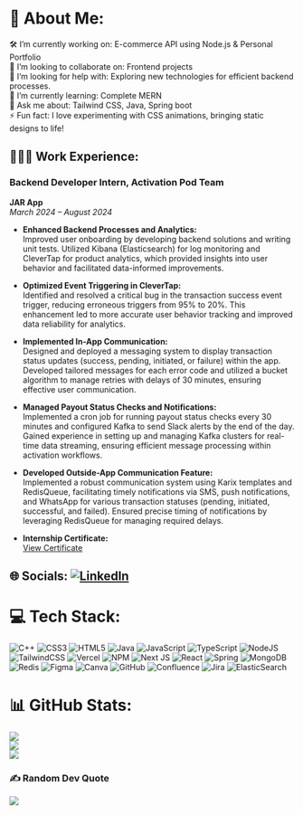 # 💫 About Me:
🛠️ I’m currently working on: E-commerce API using Node.js & Personal Portfolio <br>🤝 I’m looking to collaborate on: Frontend projects <br>🧠 I’m looking for help with: Exploring new technologies for efficient backend processes.<br>🌱 I’m currently learning: Complete MERN<br>💬 Ask me about: Tailwind CSS, Java, Spring boot<br>⚡ Fun fact: I love experimenting with CSS animations, bringing static designs to life!

## 🏢🧑‍💻 Work Experience:

### Backend Developer Intern, Activation Pod Team
**JAR App**  
_March 2024 – August 2024_

- **Enhanced Backend Processes and Analytics:**  
  Improved user onboarding by developing backend solutions and writing unit tests. Utilized Kibana (Elasticsearch) for log monitoring and CleverTap for product analytics, which provided insights into user behavior and facilitated data-informed improvements.

- **Optimized Event Triggering in CleverTap:**  
  Identified and resolved a critical bug in the transaction success event trigger, reducing erroneous triggers from 95% to 20%. This enhancement led to more accurate user behavior tracking and improved data reliability for analytics.

- **Implemented In-App Communication:**  
  Designed and deployed a messaging system to display transaction status updates (success, pending, initiated, or failure) within the app. Developed tailored messages for each error code and utilized a bucket algorithm to manage retries with delays of 30 minutes, ensuring effective user communication.

- **Managed Payout Status Checks and Notifications:**  
  Implemented a cron job for running payout status checks every 30 minutes and configured Kafka to send Slack alerts by the end of the day. Gained experience in setting up and managing Kafka clusters for real-time data streaming, ensuring efficient message processing within activation workflows.

- **Developed Outside-App Communication Feature:**  
  Implemented a robust communication system using Karix templates and RedisQueue, facilitating timely notifications via SMS, push notifications, and WhatsApp for various transaction statuses (pending, initiated, successful, and failed). Ensured precise timing of notifications by leveraging RedisQueue for managing required delays.

- **Internship Certificate:**  
  [View Certificate](https://drive.google.com/file/d/1It1nS5pUse0aup4_uCUxVriJWkbHQ8Qv/view?usp=drive_link)

## 🌐 Socials: [![LinkedIn](https://img.shields.io/badge/LinkedIn-%230077B5.svg?logo=linkedin&logoColor=white)](https://linkedin.com/in/https://www.linkedin.com/in/yashwanthhs0/) 


# 💻 Tech Stack:
![C++](https://img.shields.io/badge/c++-%2300599C.svg?style=for-the-badge&logo=c%2B%2B&logoColor=white) ![CSS3](https://img.shields.io/badge/css3-%231572B6.svg?style=for-the-badge&logo=css3&logoColor=white) ![HTML5](https://img.shields.io/badge/html5-%23E34F26.svg?style=for-the-badge&logo=html5&logoColor=white) ![Java](https://img.shields.io/badge/java-%23ED8B00.svg?style=for-the-badge&logo=openjdk&logoColor=white) ![JavaScript](https://img.shields.io/badge/javascript-%23323330.svg?style=for-the-badge&logo=javascript&logoColor=%23F7DF1E) ![TypeScript](https://img.shields.io/badge/typescript-%23007ACC.svg?style=for-the-badge&logo=typescript&logoColor=white) ![NodeJS](https://img.shields.io/badge/node.js-6DA55F?style=for-the-badge&logo=node.js&logoColor=white) ![TailwindCSS](https://img.shields.io/badge/tailwindcss-%2338B2AC.svg?style=for-the-badge&logo=tailwind-css&logoColor=white) ![Vercel](https://img.shields.io/badge/vercel-%23000000.svg?style=for-the-badge&logo=vercel&logoColor=white) ![NPM](https://img.shields.io/badge/NPM-%23CB3837.svg?style=for-the-badge&logo=npm&logoColor=white) ![Next JS](https://img.shields.io/badge/Next-black?style=for-the-badge&logo=next.js&logoColor=white) ![React](https://img.shields.io/badge/react-%2320232a.svg?style=for-the-badge&logo=react&logoColor=%2361DAFB) ![Spring](https://img.shields.io/badge/spring-%236DB33F.svg?style=for-the-badge&logo=spring&logoColor=white) ![MongoDB](https://img.shields.io/badge/MongoDB-%234ea94b.svg?style=for-the-badge&logo=mongodb&logoColor=white) ![Redis](https://img.shields.io/badge/redis-%23DD0031.svg?style=for-the-badge&logo=redis&logoColor=white) ![Figma](https://img.shields.io/badge/figma-%23F24E1E.svg?style=for-the-badge&logo=figma&logoColor=white) ![Canva](https://img.shields.io/badge/Canva-%2300C4CC.svg?style=for-the-badge&logo=Canva&logoColor=white) ![GitHub](https://img.shields.io/badge/github-%23121011.svg?style=for-the-badge&logo=github&logoColor=white) ![Confluence](https://img.shields.io/badge/confluence-%23172BF4.svg?style=for-the-badge&logo=confluence&logoColor=white) ![Jira](https://img.shields.io/badge/jira-%230A0FFF.svg?style=for-the-badge&logo=jira&logoColor=white) ![ElasticSearch](https://img.shields.io/badge/-ElasticSearch-005571?style=for-the-badge&logo=elasticsearch)
# 📊 GitHub Stats:
![](https://github-readme-stats.vercel.app/api?username=yashwanthhs-oct11&theme=codeSTACKr&hide_border=false&include_all_commits=false&count_private=false)<br/>
![](https://github-readme-streak-stats.herokuapp.com/?user=yashwanthhs-oct11&theme=codeSTACKr&hide_border=false)<br/>
![](https://github-readme-stats.vercel.app/api/top-langs/?username=yashwanthhs-oct11&theme=codeSTACKr&hide_border=false&include_all_commits=false&count_private=false&layout=compact)

### ✍️ Random Dev Quote
![](https://quotes-github-readme.vercel.app/api?type=horizontal&theme=radical)

<!-- Proudly created with GPRM ( https://gprm.itsvg.in ) -->
